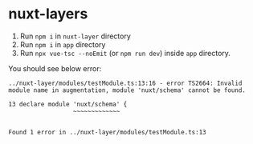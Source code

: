 # nuxt-layers

1. Run `npm i` in `nuxt-layer` directory
2. Run `npm i` in `app` directory
3. Run `npx vue-tsc --noEmit` (or `npm run dev`) inside `app` directory.

You should see below error:
```
../nuxt-layer/modules/testModule.ts:13:16 - error TS2664: Invalid module name in augmentation, module 'nuxt/schema' cannot be found.

13 declare module 'nuxt/schema' {
                  ~~~~~~~~~~~~~


Found 1 error in ../nuxt-layer/modules/testModule.ts:13
```
